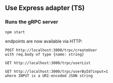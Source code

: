 ## Use Express adapter (TS)

### Runs the gRPC server

```
npm start
```

endpoints are now available via HTTP:

```
POST http://localhost:3000/trpc/createUser
with req.body of type {name: string}

GET http://localhost:3000/trpc/userList

GET http://localhost:3000/trpc/userById?input=1
where INPUT is a URI-encoded JSON string
```
